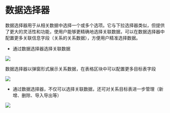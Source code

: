 # 数据选择器

数据选择器用于从相关数据中选择一个或多个选项。它与下拉选择器类似，但提供了更大的灵活性和功能，使用户能够更精确地选择关联数据，可以在数据选择器中配置更多关联信息字段（关系的关系数据），方便用户精准选择数据。

- 通过数据选择器选择关联数据

![](https://static-docs.nocobase.com/4e21501fb12e3a44405988d2d33e7bd4.png)

数据选择器以弹窗形式展示关系数据，在表格区块中可以配置更多目标表字段

![](https://static-docs.nocobase.com/c4724501b0ad2d5d683782236de13b9d.png)

- 通过数据选择器，不仅可以选择关联数据，还可对关系目标表进一步管理（新增、删除、导入导出等）

![](https://static-docs.nocobase.com/ca460a7aa9f0c7ca3bca28cc287979a3.png)
